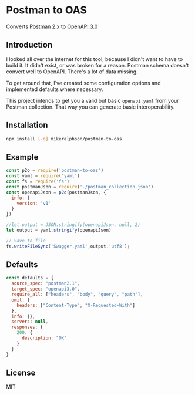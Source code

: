# Postman to OAS

Converts [Postman 2.x](https://schema.getpostman.com/json/collection/latest/docs/index.html) to [OpenAPI 3.0](https://github.com/OAI/OpenAPI-Specification/blob/master/versions/3.0.3.md)

## Introduction

I looked all over the internet for this tool, because I didn't want to have to build it. It didn't exist, or was broken for a reason. Postman schema doesn't convert well to OpenAPI. There's a lot of data missing.

To get around that, I've created some configuration options and implemented defaults where necessary.

This project intends to get you a valid but basic `openapi.yaml` from your Postman collection. That way you can generate basic interoperability.

## Installation

```sh
npm install [-g] mikeralphson/postman-to-oas
```

## Example

```js
const p2o = require('postman-to-oas')
const yaml = require('yaml')
const fs = require('fs')
const postmanJson = require('./postman_collection.json')
const openapiJson = p2o(postmanJson, {
  info: {
    version: 'v1'
  }
})

//let output = JSON.stringify(openapiJson, null, 2)
let output = yaml.stringify(openapiJson)

// Save to file
fs.writeFileSync('Swagger.yaml',output,'utf8');
```

## Defaults

```js
const defaults = {
  source_spec: "postman2.1",
  target_spec: "openapi3.0",
  require_all: ["headers", "body", "query", "path"],
  omit: {
    headers: ["Content-Type", "X-Requested-With"]
  },
  info: {},
  servers: null,
  responses: {
    200: {
      description: "OK"
    }
  }
}
```

## License

MIT
